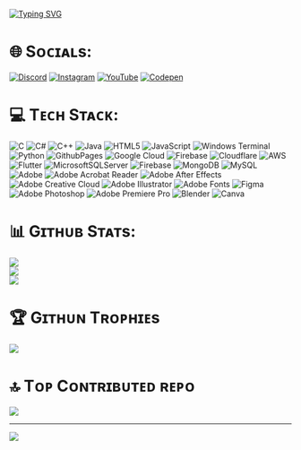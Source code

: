 <a href="https://git.io/typing-svg"><img src="https://readme-typing-svg.herokuapp.com?font=Jersey+25+Charted&size=40&duration=2000&pause=50&color=FF3131&center=true&vCenter=true&random=false&width=435&lines=It's+Ques+;I+am+a+Gamer;I+am+a+Techie+;I+am+a+Freelance+;I+am+a+Developer+;Also+an+Creator" alt="Typing SVG" /></a>

# 🌐 Sᴏᴄɪᴀʟs:
[![Discord](https://img.shields.io/badge/Discord-%237289DA.svg?logo=discord&logoColor=white)](https://discord.gg/https://discord.gg/xT7WEzXz) [![Instagram](https://img.shields.io/badge/Instagram-%23E4405F.svg?logo=Instagram&logoColor=white)](https://instagram.com/https://www.instagram.com/ques_yt/) [![YouTube](https://img.shields.io/badge/YouTube-%23FF0000.svg?logo=YouTube&logoColor=white)](https://youtube.com/@https://www.youtube.com/QuesYT) [![Codepen](https://img.shields.io/badge/Codepen-000000?style=for-the-badge&logo=codepen&logoColor=white)](https://codepen.io/Ques-YT) 

# 💻 Tᴇᴄʜ Sᴛᴀᴄᴋ:
![C](https://img.shields.io/badge/c-%2300599C.svg?style=plastic&logo=c&logoColor=white) ![C#](https://img.shields.io/badge/c%23-%23239120.svg?style=plastic&logo=csharp&logoColor=white) ![C++](https://img.shields.io/badge/c++-%2300599C.svg?style=plastic&logo=c%2B%2B&logoColor=white) ![Java](https://img.shields.io/badge/java-%23ED8B00.svg?style=plastic&logo=openjdk&logoColor=white) ![HTML5](https://img.shields.io/badge/html5-%23E34F26.svg?style=plastic&logo=html5&logoColor=white) ![JavaScript](https://img.shields.io/badge/javascript-%23323330.svg?style=plastic&logo=javascript&logoColor=%23F7DF1E) ![Windows Terminal](https://img.shields.io/badge/Windows%20Terminal-%234D4D4D.svg?style=plastic&logo=windows-terminal&logoColor=white) ![Python](https://img.shields.io/badge/python-3670A0?style=plastic&logo=python&logoColor=ffdd54) ![GithubPages](https://img.shields.io/badge/github%20pages-121013?style=plastic&logo=github&logoColor=white) ![Google Cloud](https://img.shields.io/badge/GoogleCloud-%234285F4.svg?style=plastic&logo=google-cloud&logoColor=white) ![Firebase](https://img.shields.io/badge/firebase-%23039BE5.svg?style=plastic&logo=firebase) ![Cloudflare](https://img.shields.io/badge/Cloudflare-F38020?style=plastic&logo=Cloudflare&logoColor=white) ![AWS](https://img.shields.io/badge/AWS-%23FF9900.svg?style=plastic&logo=amazon-aws&logoColor=white) ![Flutter](https://img.shields.io/badge/Flutter-%2302569B.svg?style=plastic&logo=Flutter&logoColor=white) ![MicrosoftSQLServer](https://img.shields.io/badge/Microsoft%20SQL%20Server-CC2927?style=plastic&logo=microsoft%20sql%20server&logoColor=white) ![Firebase](https://img.shields.io/badge/Firebase-039BE5?style=plastic&logo=Firebase&logoColor=white) ![MongoDB](https://img.shields.io/badge/MongoDB-%234ea94b.svg?style=plastic&logo=mongodb&logoColor=white) ![MySQL](https://img.shields.io/badge/mysql-%2300000f.svg?style=plastic&logo=mysql&logoColor=white) ![Adobe](https://img.shields.io/badge/adobe-%23FF0000.svg?style=plastic&logo=adobe&logoColor=white) ![Adobe Acrobat Reader](https://img.shields.io/badge/Adobe%20Acrobat%20Reader-EC1C24.svg?style=plastic&logo=Adobe%20Acrobat%20Reader&logoColor=white) ![Adobe After Effects](https://img.shields.io/badge/Adobe%20After%20Effects-9999FF.svg?style=plastic&logo=Adobe%20After%20Effects&logoColor=white) ![Adobe Creative Cloud](https://img.shields.io/badge/Adobe%20Creative%20Cloud-DA1F26.svg?style=plastic&logo=Adobe%20Creative%20Cloud&logoColor=white) ![Adobe Illustrator](https://img.shields.io/badge/adobe%20illustrator-%23FF9A00.svg?style=plastic&logo=adobe%20illustrator&logoColor=white) ![Adobe Fonts](https://img.shields.io/badge/Adobe%20Fonts-000B1D.svg?style=plastic&logo=Adobe%20Fonts&logoColor=white) ![Figma](https://img.shields.io/badge/figma-%23F24E1E.svg?style=plastic&logo=figma&logoColor=white) ![Adobe Photoshop](https://img.shields.io/badge/adobe%20photoshop-%2331A8FF.svg?style=plastic&logo=adobe%20photoshop&logoColor=white) ![Adobe Premiere Pro](https://img.shields.io/badge/Adobe%20Premiere%20Pro-9999FF.svg?style=plastic&logo=Adobe%20Premiere%20Pro&logoColor=white) ![Blender](https://img.shields.io/badge/blender-%23F5792A.svg?style=plastic&logo=blender&logoColor=white) ![Canva](https://img.shields.io/badge/Canva-%2300C4CC.svg?style=plastic&logo=Canva&logoColor=white)
# 📊 Gɪᴛʜᴜʙ Sᴛᴀᴛs:
![](https://github-readme-stats.vercel.app/api?username=ques-yt&theme=dark&hide_border=false&include_all_commits=true&count_private=true)<br/>
![](https://github-readme-streak-stats.herokuapp.com/?user=ques-yt&theme=dark&hide_border=false)<br/>
![](https://github-readme-stats.vercel.app/api/top-langs/?username=ques-yt&theme=dark&hide_border=false&include_all_commits=true&count_private=true&layout=compact)

# 🏆 Gɪᴛʜᴜɴ Tʀᴏᴘʜɪᴇs
![](https://github-profile-trophy.vercel.app/?username=ques-yt&theme=discord&no-frame=false&no-bg=false&margin-w=4)

# 🔝 Tᴏᴘ Cᴏɴᴛʀɪʙᴜᴛᴇᴅ ʀᴇᴘᴏ
![](https://github-contributor-stats.vercel.app/api?username=ques-yt&limit=5&theme=dark&combine_all_yearly_contributions=true)

---
[![](https://visitcount.itsvg.in/api?id=ques-yt&icon=7&color=6)](https://visitcount.itsvg.in)


